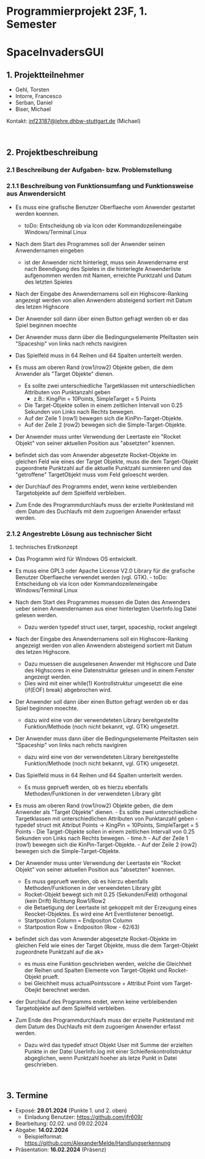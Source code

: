 # Programmierprojekt 23F, 1. Semester
# SpaceInvadersGUI

## 1. Projektteilnehmer
- Gehl, Torsten
- Intorre, Francesco
- Serban, Daniel
- Biser, Michael

Kontakt: inf23187@lehre.dhbw-stuttgart.de (Michael)

&nbsp;
## 2. Projektbeschreibung

### 2.1  Beschreibung der Aufgaben- bzw. Problemstellung

### 2.1.1 Beschreibung von Funktionsumfang und Funktionsweise aus Anwendersicht

- Es muss eine grafische Benutzer Oberflaeche vom Anwender gestartet werden koennen.
	- toDo: Entscheidung ob via Icon oder Kommandozeileneingabe Windows/Terminal Linux

- Nach dem Start des Programmes soll der Anwender seinen Anwendernamen eingeben
	- ist der Anwender nicht hinterlegt, muss sein Anwendername erst nach Beendigung des Spieles in die hinterlegte Anwenderliste aufgenommen werden mit Namen, erreichte Punktzahl und Datum des letzten Spieles 

- Nach der Eingabe des Anwendernamens soll ein Highscore-Ranking angezeigt werden von allen Anwendern absteigend sortiert mit Datum des letzen Highscore

- Der Anwender soll dann über einen Button gefragt werden ob er das Spiel beginnen moechte

- Der Anwender muss dann über die Bedingungselemente Pfeiltasten sein "Spaceship" von links nach rehcts navigiren

- Das Spielfeld muss in 64 Reihen und 64 Spalten unterteilt werden.

- Es muss am oberen Rand (row1/row2) Objekte geben, die dem Anwender als "Target Objekte" dienen.
	- Es sollte zwei unterschiedliche Targetklassen mit unterschiedlichen Attributen von Punktanzahl geben 
		- z.B.: KingPin = 10Points, SimpleTarget = 5 Points
	- Die Target-Objekte sollen in einem zeitlichen Intervall von 0.25 Sekunden von Links nach Rechts bewegen.
	- Auf der Zeile 1 (row1) bewegen sich die KinPin-Target-Objekte.
	- Auf der Zeile 2 (row2) bewegen sich die Simple-Target-Objekte.

- Der Anwender muss unter Verwendung der Leertaste ein "Rocket Objekt" von seiner aktuellen Position aus "absetzten" koennen.

- befindet sich das vom Anwender abgesetzte Rocket-Objekte im gleichen Feld wie eines der Target Objekte, muss die dem Target-Objekt zugeordnete Punktzahl auf die aktuelle Punktzahl summieren und das "getroffene" TargetObjekt muss vom Feld geloescht werden.

- der Durchlauf des Programms endet, wenn keine verbleibenden Targetobjekte auf dem Spielfeld verbleiben.

- Zum Ende des Programmdurchlaufs muss der erzielte Punktestand mit dem Datum des Duchlaufs mit dem zugoerigen Anwender erfasst werden.

### 2.1.2  Angestrebte Lösung aus technischer Sicht

1. technisches Erstkonzept 
- Das Programm wird für Windows OS entwickelt.

- Es muss eine GPL3 oder Apache License V2.0 Library für die grafische Benutzer Oberflaeche verwendet werden (vgl. GTK).
        - toDo: Entscheidung ob via Icon oder Kommandozeileneingabe Windows/Terminal Linux

- Nach dem Start des Programmes muessen die Daten des Anwenders ueber seinen Anwendernamen aus einer hinterlegten UserInfo.log Datei gelesen werden.
	- Dazu werden typedef struct user, target, spaceship, rocket angelegt

- Nach der Eingabe des Anwendernamens soll ein Highscore-Ranking angezeigt werden von allen Anwendern absteigend sortiert mit Datum des letzen Highscore.
	- Dazu muessen die ausgelesenen Anwender mit Highscore und Date des Highscores in eine Datenstruktur gelesen und in einem Fenster angezeigt werden.
	- Dies wird mit einer while(1) Kontrollstruktur umgesetzt die eine {if(EOF) break} abgebrochen wird. 


- Der Anwender soll dann über einen Button gefragt werden ob er das Spiel beginnen moechte.
	- dazu wird eine von der verwendeteten Library bereitgestellte Funktion/Methode (noch nicht bekannt, vgl. GTK) umgesetzt.

- Der Anwender muss dann über die Bedingungselemente Pfeiltasten sein "Spaceship" von links nach rehcts navigiren
	- dazu wird eine von der verwendeteten Library bereitgestellte Funktion/Methode (noch nicht bekannt, vgl. GTK) umgesetzt.

- Das Spielfeld muss in 64 Reihen und 64 Spalten unterteilt werden.
	- Es muss geprueft werden, ob es hierzu ebenfalls Methoden/Funktionen in der verwendeten Library gibt

- Es muss am oberen Rand (row1/row2) Objekte geben, die dem Anwender als "Target Objekte" dienen.
        - Es sollte zwei unterschiedliche Targetklassen mit unterschiedlichen Attributen von Punktanzahl geben 
                - typedef struct mit Attribut Points ->  KingPin = 10Points, SimpleTarget = 5 Points
        - Die Target-Objekte sollen in einem zeitlichen Intervall von 0.25 Sekunden von Links nach Rechts bewegen.
		- time.h
        - Auf der Zeile 1 (row1) bewegen sich die KinPin-Target-Objekte.
        - Auf der Zeile 2 (row2) bewegen sich die Simple-Target-Objekte.

- Der Anwender muss unter Verwendung der Leertaste ein "Rocket Objekt" von seiner aktuellen Position aus "absetzten" koennen.
	- Es muss geprueft werden, ob es hierzu ebenfalls Methoden/Funktionen in der verwendeten Library gibt
	- Rocket-Objekt bewegt sich mit 0.25 (Sekunden/Feld) orthogonal (kein Drift) Richtung Row1/Row2
	- die Betaetigung der Leertaste ist gekoppelt mit der Erzeugung eines Reocket-Objektes. Es wird eine Art Eventlistener benoetigt.
	- Startpostion Column = Endpositon Column
	- Startpostion Row = Endpositon (Row - 62/63)

- befindet sich das vom Anwender abgesetzte Rocket-Objekte im gleichen Feld wie eines der Target Objekte, muss die dem Target-Objekt zugeordnete Punktzahl auf die ak>
	- es muss eine Funktion geschrieben werden, welche die Gleichheit der Reihen und Spalten Elemente von Target-Objekt und Rocket-Objekt prueft.
	- bei Gleichheit muss actualPointsscore + Attribut Point vom Target-Obejkt berechnet werden.

- der Durchlauf des Programms endet, wenn keine verbleibenden Targetobjekte auf dem Spielfeld verbleiben.

- Zum Ende des Programmdurchlaufs muss der erzielte Punktestand mit dem Datum des Duchlaufs mit dem zugoerigen Anwender erfasst werden.
	- Dazu wird das typedef struct Objekt User mit Summe der erzielten Punkte in der Datei UserInfo.log mit einer Schleifenkontrollstruktur abgeglichen, wenn Punktzahl hoeher als letze Punkt in Datei geschrieben.



&nbsp;
## 3. Termine
- Exposé: **29.01.2024** (Punkte 1. und 2. oben)
	- Einladung Benutzer: https://github.com/jfr609/
- Bearbeitung: 02.02. und 09.02.2024
- Abgabe: **14.02.2024** 
	- Beispielformat: https://github.com/AlexanderMelde/Handlungserkennung
- Präsentation: **16.02.2024** (Präsenz)
